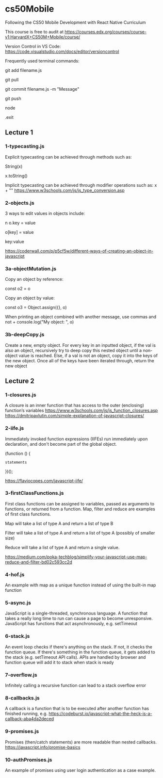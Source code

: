 # cs50Mobile
Following the CS50 Mobile Development with React Native Curriculum

This course is free to audit at https://courses.edx.org/courses/course-v1:HarvardX+CS50M+Mobile/course/

Version Control in VS Code: https://code.visualstudio.com/docs/editor/versioncontrol

Frequently used terminal commands:

git add filename.js

git pull

git commit filename.js -m "Message"

git push

node

.exit


## Lecture 1

### 1-typecasting.js
Explicit typecasting can be achieved through methods such as:

String(x)

x.toString()

Implicit typecasting can be achieved through modifier operations such as:
x + ""
https://www.w3schools.com/js/js_type_conversion.asp

### 2-objects.js
3 ways to edit values in objects include:

n o.key = value

o[key] = value

key:value

https://coderwall.com/p/p5cf5w/different-ways-of-creating-an-object-in-javascript

### 3a-objectMutation.js

Copy an object by reference:

const o2 = o

Copy an object by value:

const o3 = Object.assign({}, o)

When printing an object combined with another message, use commas and not +
console.log("My object: ", o)

### 3b-deepCopy.js

Create a new, empty object. For every key in an inputted object, if the val is also an object, recursively try to deep copy this nested object until a non-object value is reached. Else, if a val is not an object, copy it into the keys of the new object. Once all of the keys have been iterated through, return the new object

## Lecture 2

### 1-closures.js
A closure is an inner function that has access to the outer (enclosing) function’s variables
https://www.w3schools.com/js/js_function_closures.asp
https://dmitripavlutin.com/simple-explanation-of-javascript-closures/

### 2-iife.js
Immediately invoked function expressions (IIFEs) run immediately upon declaration, and don't become part of the global object.

(function () {

    statements
    
})();

https://flaviocopes.com/javascript-iife/

### 3-firstClassFunctions.js
First class functions can be assigned to variables, passed as arguments to functions, or returned from a function. Map, filter and reduce are examples of first class functions.

Map will take a list of type A and return a list of type B

Filter will take a list of type A and return a list of type A (possibly of smaller size)

Reduce will take a list of type A and return a single value.

https://medium.com/poka-techblog/simplify-your-javascript-use-map-reduce-and-filter-bd02c593cc2d

### 4-hof.js

An example with map as a unique function instead of using the built-in map function

### 5-async.js
JavaScript is a single-threaded, synchronous language. A function that takes a really long time to run can cause a page to become unresponsive. JavaScript has functions that act asynchronously, e.g. setTimeout

### 6-stack.js
An event loop checks if there's anything on the stack. If not, it checks the function queue. If there's something in the function queue, it gets added to the stack (e.g. setTimeout API calls). APIs are handled by browser and function queue will add it to stack when stack is ready

### 7-overflow.js
Infinitely calling a recursive function can lead to a stack overflow error

### 8-callbacks.js
A callback is a function that is to be executed after another function has finished running, e.g.
https://codeburst.io/javascript-what-the-heck-is-a-callback-aba4da2deced

### 9-promises.js
Promises (then/catch statements) are more readable than nested callbacks.
https://javascript.info/promise-basics

### 10-authPromises.js
An example of promises using user login authentication as a case example.
